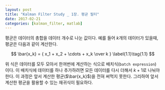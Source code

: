 ```yaml
---
layout: post
title: "Kalman Filter Study _ 1장. 평균 필터"
date: 2017-02-21
categories: [kalman_filter, matlab]
---
```


평균은 데이터의 총합을 데이터 개수로 나눈 값이다. 예를 들어 $k$개의 데이터가 있을때,
평균은 다음과 같이 계산한다.

$$
\bar{x_k} = { x_1 + x_2 + \cdots + x_k \over k } \label{1.1}\tag{1.1}
$$

위 식은 데이터를 모두 모아서 한꺼번에 계산하는 식으로 배치식(`batch expression`)이다.
이 배치식에 데이터를 하나 추가하려면 모든 데이터를 다시 더해서 $k+1$로 나눠야 한다.
이 과정은 앞서 계산한 평균($\bar{x_k}$)을 전혀 써먹지 못한다. 그리하여 앞서 계산한
평균을 활용할 수 있는 재귀식이 필요하다.
